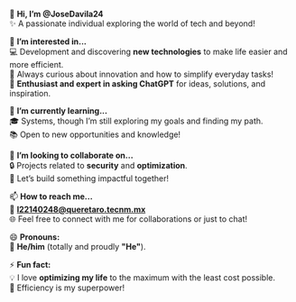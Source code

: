 👋 **Hi, I’m @JoseDavila24**  
✨ A passionate individual exploring the world of tech and beyond!  

👀 **I’m interested in...**  
💻 Development and discovering **new technologies** to make life easier and more efficient.  
🚀 Always curious about innovation and how to simplify everyday tasks!  
🤖 **Enthusiast and expert in asking ChatGPT** for ideas, solutions, and inspiration.  

🌱 **I’m currently learning...**  
🎓 Systems, though I’m still exploring my goals and finding my path.  
📚 Open to new opportunities and knowledge!  

💞️ **I’m looking to collaborate on...**  
🔒 Projects related to **security** and **optimization**.  
🤝 Let’s build something impactful together!  

📫 **How to reach me...**  
📧 **l22140248@queretaro.tecnm.mx**  
🌐 Feel free to connect with me for collaborations or just to chat!  

😄 **Pronouns:**  
🧑 **He/him** (totally and proudly **"He"**).  

⚡ **Fun fact:**  
💡 I love **optimizing my life** to the maximum with the least cost possible.  
🎯 Efficiency is my superpower!  

<!---
JoseDavila24/JoseDavila24 is a ✨ special ✨ repository because its `README.md` (this file) appears on your GitHub profile.
You can click the Preview link to take a look at your changes.
--->

